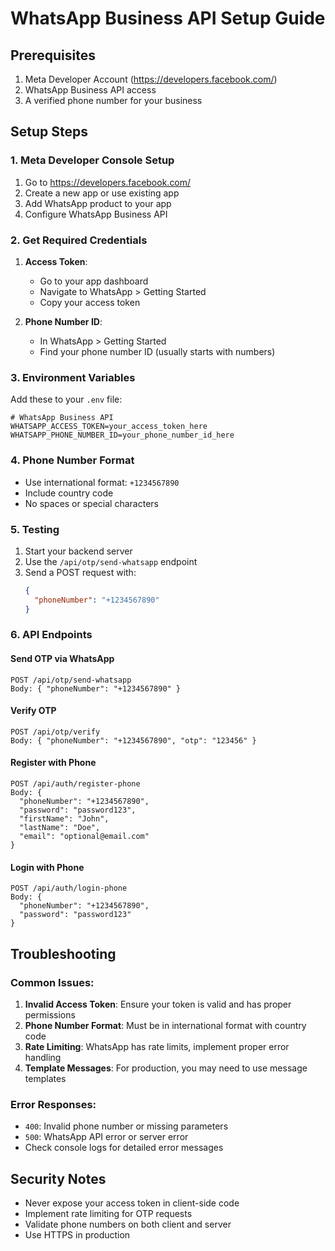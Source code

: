 # WhatsApp Business API Setup Guide

## Prerequisites

1. Meta Developer Account (https://developers.facebook.com/)
2. WhatsApp Business API access
3. A verified phone number for your business

## Setup Steps

### 1. Meta Developer Console Setup

1. Go to https://developers.facebook.com/
2. Create a new app or use existing app
3. Add WhatsApp product to your app
4. Configure WhatsApp Business API

### 2. Get Required Credentials

1. **Access Token**:

   - Go to your app dashboard
   - Navigate to WhatsApp > Getting Started
   - Copy your access token

2. **Phone Number ID**:
   - In WhatsApp > Getting Started
   - Find your phone number ID (usually starts with numbers)

### 3. Environment Variables

Add these to your `.env` file:

```env
# WhatsApp Business API
WHATSAPP_ACCESS_TOKEN=your_access_token_here
WHATSAPP_PHONE_NUMBER_ID=your_phone_number_id_here
```

### 4. Phone Number Format

- Use international format: `+1234567890`
- Include country code
- No spaces or special characters

### 5. Testing

1. Start your backend server
2. Use the `/api/otp/send-whatsapp` endpoint
3. Send a POST request with:
   ```json
   {
     "phoneNumber": "+1234567890"
   }
   ```

### 6. API Endpoints

#### Send OTP via WhatsApp

```
POST /api/otp/send-whatsapp
Body: { "phoneNumber": "+1234567890" }
```

#### Verify OTP

```
POST /api/otp/verify
Body: { "phoneNumber": "+1234567890", "otp": "123456" }
```

#### Register with Phone

```
POST /api/auth/register-phone
Body: {
  "phoneNumber": "+1234567890",
  "password": "password123",
  "firstName": "John",
  "lastName": "Doe",
  "email": "optional@email.com"
}
```

#### Login with Phone

```
POST /api/auth/login-phone
Body: {
  "phoneNumber": "+1234567890",
  "password": "password123"
}
```

## Troubleshooting

### Common Issues:

1. **Invalid Access Token**: Ensure your token is valid and has proper permissions
2. **Phone Number Format**: Must be in international format with country code
3. **Rate Limiting**: WhatsApp has rate limits, implement proper error handling
4. **Template Messages**: For production, you may need to use message templates

### Error Responses:

- `400`: Invalid phone number or missing parameters
- `500`: WhatsApp API error or server error
- Check console logs for detailed error messages

## Security Notes

- Never expose your access token in client-side code
- Implement rate limiting for OTP requests
- Validate phone numbers on both client and server
- Use HTTPS in production
